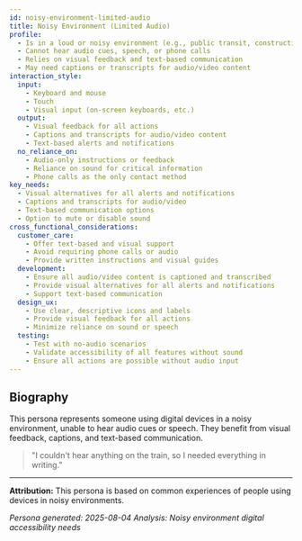 ```yaml
---
id: noisy-environment-limited-audio 
title: Noisy Environment (Limited Audio)
profile:
  - Is in a loud or noisy environment (e.g., public transit, construction)
  - Cannot hear audio cues, speech, or phone calls
  - Relies on visual feedback and text-based communication
  - May need captions or transcripts for audio/video content
interaction_style:
  input:
    - Keyboard and mouse
    - Touch
    - Visual input (on-screen keyboards, etc.)
  output:
    - Visual feedback for all actions
    - Captions and transcripts for audio/video content
    - Text-based alerts and notifications
  no_reliance_on:
    - Audio-only instructions or feedback
    - Reliance on sound for critical information
    - Phone calls as the only contact method
key_needs:
  - Visual alternatives for all alerts and notifications
  - Captions and transcripts for audio/video
  - Text-based communication options
  - Option to mute or disable sound
cross_functional_considerations:
  customer_care:
    - Offer text-based and visual support
    - Avoid requiring phone calls or audio
    - Provide written instructions and visual guides
  development:
    - Ensure all audio/video content is captioned and transcribed
    - Provide visual alternatives for all alerts and notifications
    - Support text-based communication
  design_ux:
    - Use clear, descriptive icons and labels
    - Provide visual feedback for all actions
    - Minimize reliance on sound or speech
  testing:
    - Test with no-audio scenarios
    - Validate accessibility of all features without sound
    - Ensure all actions are possible without audio input
---
```


## Biography

This persona represents someone using digital devices in a noisy environment, unable to hear audio cues or speech. They benefit from visual feedback, captions, and text-based communication.

> "I couldn't hear anything on the train, so I needed everything in writing."

---

**Attribution:**
This persona is based on common experiences of people using devices in noisy environments.

*Persona generated: 2025-08-04*
*Analysis: Noisy environment digital accessibility needs*

